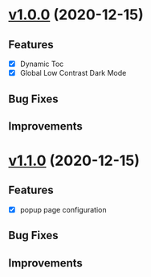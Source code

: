 # [v1.0.0](https://github.com/scarsu/NotionX) (2020-12-15)

## Features

- [x] Dynamic Toc
- [x] Global Low Contrast Dark Mode

## Bug Fixes

## Improvements

# [v1.1.0](https://github.com/scarsu/NotionX) (2020-12-15)

## Features

- [x] popup page configuration

## Bug Fixes

## Improvements
